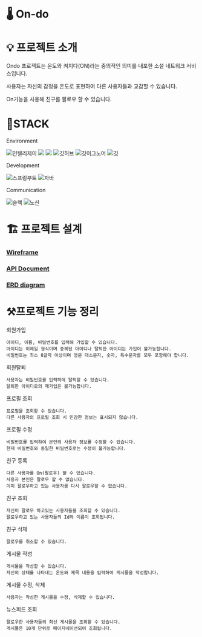 # 🌡️ On-do

# 💡 프로젝트 소개

Ondo 프로젝트는 온도와 켜지다(ON)라는 중의적인 의미를 내포한 소셜 네트워크 서비스입니다.

사용자는 자신의 감정을 온도로 표현하여 다른 사용자들과 교감할 수 있습니다.

On기능을 사용해 친구를 팔로우 할 수 있습니다.

# 🚀STACK

Environment


![인텔리제이](   https://img.shields.io/badge/IntelliJ_IDEA-000000.svg?style=for-the-badge&logo=intellij-idea&logoColor=white)
![](https://img.shields.io/badge/Gradle-02303a?style=for-the-badge&logo=gradle&logoColor=white)
![](https://img.shields.io/badge/Postman-ff6c37?style=for-the-badge&logo=postman&logoColor=white)
![깃허브](https://img.shields.io/badge/GitHub-100000?style=for-the-badge&logo=github&logoColor=white)
![깃이그노어](https://img.shields.io/badge/gitignore.io-204ECF?style=for-the-badge&logo=gitignore.io&logoColor=white)
![깃](https://img.shields.io/badge/GIT-E44C30?style=for-the-badge&logo=git&logoColor=white)

Development

![스프링부트](https://img.shields.io/badge/SpringBoot-6db33f?style=for-the-badge&logo=springboot&logoColor=white)
![자바](https://img.shields.io/badge/Java-ED8B00?style=for-the-badge&logo=openjdk&logoColor=white)

Communication

![슬랙](  https://img.shields.io/badge/Slack-4A154B?style=for-the-badge&logo=slack&logoColor=white)
![노션](https://img.shields.io/badge/Notion-000000?style=for-the-badge&logo=notion&logoColor=white)

# 🏗️ 프로젝트 설계

### [Wireframe](https://app.diagrams.net/#G1RcLdWvKKMh_7lyUwlDD0fZw9KPu_snqT#{%22pageId%22:%2203018318-947c-dd8e-b7a3-06fadd420f32%22})

### [API Document](https://documenter.getpostman.com/view/37564576/2sAXjNWqFm)

### [ERD diagram](https://www.erdcloud.com/d/HENWahcE3QRN2q6Yk)

# ⚒️프로젝트 기능 정리

회원가입

    아이디, 이름, 비밀번호를 입력해 가입할 수 있습니다.
    아이디는 이메일 형식이며 중복된 아이디나 탈퇴한 아이디는 가입이 불가능합니다.
    비밀번호는 최소 8글자 이상이며 영문 대소문자, 숫자, 특수문자를 모두 포함해야 합니다.

회원탈퇴

    사용자는 비밀번호를 입력하여 탈퇴할 수 있습니다.
    탈퇴한 아이디로의 재가입은 불가능합니다.

프로필 조회

    프로필을 조회할 수 있습니다.
    다른 사용자의 프로필 조회 시 민감한 정보는 표시되지 않습니다.

프로필 수정

    비밀번호를 입력하여 본인의 사용자 정보를 수정할 수 있습니다.
    현재 비밀번호와 동일한 비밀번호로는 수정이 불가능합니다.

친구 등록

    다른 사용자를 On(팔로우) 할 수 있습니다.
    사용자 본인은 팔로우 할 수 없습니다.
    이미 팔로우하고 있는 사용자를 다시 팔로우할 수 없습니다.

친구 조회

    자신이 팔로우 하고있는 사용자들을 조회할 수 있습니다.
    팔로우하고 있는 사용자들의 Id와 이름이 조회됩니다.

친구 삭제

    팔로우를 취소할 수 있습니다.

게시물 작성

    게시물을 작성할 수 있습니다.
    자신의 상태를 나타내는 온도와 제목 내용을 입력하여 게시물을 작성합니다.

게시물 수정, 삭제

    사용자는 작성한 게시물을 수정, 삭제할 수 있습니다.
    
뉴스피드 조회

    팔로우한 사용자들의 최신 게시물을 조회할 수 있습니다.
    게시물은 10개 단위로 페이지네이션되어 조회됩니다.